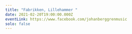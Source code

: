 ```yaml
---
title: "Fabrikken, Lillehammer "
date: 2021-02-20T19:00:00.000Z
eventLink: https://www.facebook.com/johanberggrenmusic
solo: false
---
```

